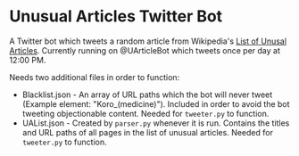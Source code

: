 # Unusual Articles Twitter Bot

A Twitter bot which tweets a random article from Wikipedia's [List of Unusal Articles](https://en.wikipedia.org/wiki/Wikipedia:Unusual_articles). Currently running on @UArticleBot which tweets once per day at 12:00 PM.

Needs two additional files in order to function:
* Blacklist.json - An array of URL paths which the bot will never tweet (Example element: "Koro_(medicine)"). Included in order to avoid the bot tweeting objectionable content. Needed for `tweeter.py` to function.
* UAList.json - Created by `parser.py` whenever it is run. Contains the titles and URL paths of all pages in the list of unusual articles. Needed for `tweeter.py` to function.